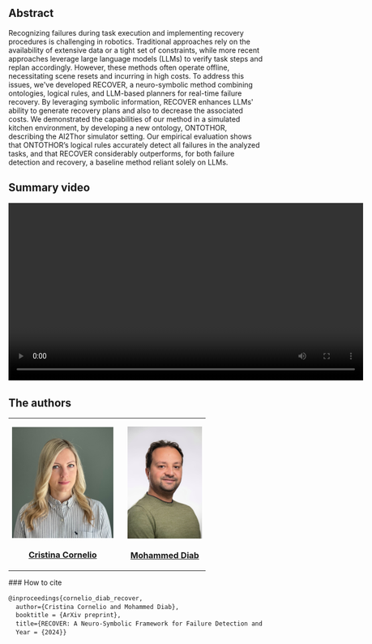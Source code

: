 
## Abstract

Recognizing failures during task execution and implementing recovery procedures is challenging in robotics. 
Traditional approaches rely on the availability of extensive data or a tight set of constraints, while more recent approaches leverage large language models (LLMs) to verify task steps and replan accordingly. 
However, these methods often operate offline, necessitating scene resets and incurring in high costs. 
To address this issues, we've developed RECOVER, a neuro-symbolic method combining ontologies, logical rules, and LLM-based planners for real-time failure recovery. 
By leveraging symbolic information, RECOVER enhances LLMs' ability to generate recovery plans and also to decrease the associated costs. 
We demonstrated the capabilities of our method in a simulated kitchen environment, by developing a new ontology, ONTOTHOR, describing the AI2Thor simulator setting. 
Our empirical evaluation shows that ONTOTHOR’s logical rules accurately detect all failures in the analyzed tasks, and that RECOVER considerably outperforms, for both failure detection and recovery, a baseline method reliant solely on LLMs.


## Summary video

<p align="center">
  <video width=700 controls>
    <source src="figures/RECOVER-full_video_with_audio.mp4" type="video/mp4">
  </video>
</p>


## The authors
<p align="left">
<table>

   <tr>
      <td>
            <p align="center"> <img align="center" width="200" src="figures/CC.JPEG" alt="Cristina Cornelio"/> </p> 
            <h3 align="center" > <a href="https://corneliocristina.github.io"> Cristina Cornelio </a> </h3>
      </td>
      <td>   </td>
      <td> 
            <p align="center">  <img align="center" width="147" src="figures/MD.jpg" alt="Mohammed Diab"/></p> 
            <h3 align="center"> <a href="https://mdiabphd.wixsite.com/mdiab"> Mohammed Diab </a> </h3>
      </td>
   </tr>
</table>
</p> 
### How to cite

```latex
@inproceedings{cornelio_diab_recover,
  author={Cristina Cornelio and Mohammed Diab},
  booktitle = {ArXiv preprint},
  title={RECOVER: A Neuro-Symbolic Framework for Failure Detection and Recovery},
  Year = {2024}}
```
